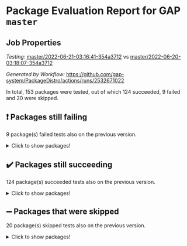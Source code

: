 # Package Evaluation Report for GAP `master`

## Job Properties

*Testing:* [master/2022-06-21-03:16:41-354a3712](https://github.com/gap-system/PackageDistro/blob/data/reports/master/2022-06-21-03:16:41-354a3712) vs [master/2022-06-20-03:18:07-354a3712](https://github.com/gap-system/PackageDistro/blob/data/reports/master/2022-06-20-03:18:07-354a3712)

*Generated by Workflow:* https://github.com/gap-system/PackageDistro/actions/runs/2532671022

In total, 153 packages were tested, out of which 124 succeeded, 9 failed and 20 were skipped.

## :exclamation: Packages still failing

9 package(s) failed tests also on the previous version.
<details><summary>Click to show packages!</summary>

- fining 1.4.1 [(failure)](https://github.com/gap-system/PackageDistro/runs/6977195217?check_suite_focus=true)
- francy 1.2.4 [(failure)](https://github.com/gap-system/PackageDistro/runs/6977195637?check_suite_focus=true)
- hap 1.41 [(failure)](https://github.com/gap-system/PackageDistro/runs/6977196552?check_suite_focus=true)
- normalizinterface 1.3.2 [(failure)](https://github.com/gap-system/PackageDistro/runs/6977198507?check_suite_focus=true)
- packagemanager 1.2 [(failure)](https://github.com/gap-system/PackageDistro/runs/6977198735?check_suite_focus=true)
- rcwa 4.6.4 [(failure)](https://github.com/gap-system/PackageDistro/runs/6977199201?check_suite_focus=true)
- recog 1.3.2 [(failure)](https://github.com/gap-system/PackageDistro/runs/6977199318?check_suite_focus=true)
- semigroups 4.0.0 [(failure)](https://github.com/gap-system/PackageDistro/runs/6977199700?check_suite_focus=true)
- ugaly 4.0.2 [(failure)](https://github.com/gap-system/PackageDistro/runs/6977200546?check_suite_focus=true)
</details>

## :heavy_check_mark: Packages still succeeding

124 package(s) succeeded tests also on the previous version.
<details><summary>Click to show packages!</summary>

- ace 5.4 [(success)](https://github.com/gap-system/PackageDistro/runs/6977193731?check_suite_focus=true)
- aclib 1.3.2 [(success)](https://github.com/gap-system/PackageDistro/runs/6977193767?check_suite_focus=true)
- agt 0.2 [(success)](https://github.com/gap-system/PackageDistro/runs/6977193808?check_suite_focus=true)
- alnuth 3.2.1 [(success)](https://github.com/gap-system/PackageDistro/runs/6977193840?check_suite_focus=true)
- anupq 3.2.6 [(success)](https://github.com/gap-system/PackageDistro/runs/6977193878?check_suite_focus=true)
- atlasrep 2.1.2 [(success)](https://github.com/gap-system/PackageDistro/runs/6977193912?check_suite_focus=true)
- autodoc 2022.03.10 [(success)](https://github.com/gap-system/PackageDistro/runs/6977193951?check_suite_focus=true)
- automata 1.15 [(success)](https://github.com/gap-system/PackageDistro/runs/6977193994?check_suite_focus=true)
- automgrp 1.3.2 [(success)](https://github.com/gap-system/PackageDistro/runs/6977194047?check_suite_focus=true)
- autpgrp 1.10.2 [(success)](https://github.com/gap-system/PackageDistro/runs/6977194088?check_suite_focus=true)
- cap 2022.06-03 [(success)](https://github.com/gap-system/PackageDistro/runs/6977194132?check_suite_focus=true)
- caratinterface 2.3.3 [(success)](https://github.com/gap-system/PackageDistro/runs/6977194166?check_suite_focus=true)
- cddinterface 2020.06.24 [(success)](https://github.com/gap-system/PackageDistro/runs/6977194216?check_suite_focus=true)
- circle 1.6.5 [(success)](https://github.com/gap-system/PackageDistro/runs/6977194248?check_suite_focus=true)
- classicpres 1.22 [(success)](https://github.com/gap-system/PackageDistro/runs/6977194295?check_suite_focus=true)
- cohomolo 1.6.10 [(success)](https://github.com/gap-system/PackageDistro/runs/6977194334?check_suite_focus=true)
- congruence 1.2.4 [(success)](https://github.com/gap-system/PackageDistro/runs/6977194366?check_suite_focus=true)
- corelg 1.56 [(success)](https://github.com/gap-system/PackageDistro/runs/6977194409?check_suite_focus=true)
- crime 1.6 [(success)](https://github.com/gap-system/PackageDistro/runs/6977194435?check_suite_focus=true)
- crisp 1.4.5 [(success)](https://github.com/gap-system/PackageDistro/runs/6977194479?check_suite_focus=true)
- crypting 0.10 [(success)](https://github.com/gap-system/PackageDistro/runs/6977194519?check_suite_focus=true)
- cryst 4.1.24 [(success)](https://github.com/gap-system/PackageDistro/runs/6977194560?check_suite_focus=true)
- crystcat 1.1.9 [(success)](https://github.com/gap-system/PackageDistro/runs/6977194605?check_suite_focus=true)
- ctbllib 1.3.4 [(success)](https://github.com/gap-system/PackageDistro/runs/6977194649?check_suite_focus=true)
- cubefree 1.19 [(success)](https://github.com/gap-system/PackageDistro/runs/6977194680?check_suite_focus=true)
- curlinterface 2.2.2 [(success)](https://github.com/gap-system/PackageDistro/runs/6977194754?check_suite_focus=true)
- cvec 2.7.5 [(success)](https://github.com/gap-system/PackageDistro/runs/6977194821?check_suite_focus=true)
- datastructures 0.2.7 [(success)](https://github.com/gap-system/PackageDistro/runs/6977194856?check_suite_focus=true)
- deepthought 1.0.5 [(success)](https://github.com/gap-system/PackageDistro/runs/6977194887?check_suite_focus=true)
- design 1.7 [(success)](https://github.com/gap-system/PackageDistro/runs/6977194917?check_suite_focus=true)
- difsets 2.3.1 [(success)](https://github.com/gap-system/PackageDistro/runs/6977194950?check_suite_focus=true)
- digraphs 1.5.3 [(success)](https://github.com/gap-system/PackageDistro/runs/6977194980?check_suite_focus=true)
- edim 1.3.5 [(success)](https://github.com/gap-system/PackageDistro/runs/6977195013?check_suite_focus=true)
- example 4.3.1 [(success)](https://github.com/gap-system/PackageDistro/runs/6977195038?check_suite_focus=true)
- factint 1.6.3 [(success)](https://github.com/gap-system/PackageDistro/runs/6977195089?check_suite_focus=true)
- ferret 1.0.7 [(success)](https://github.com/gap-system/PackageDistro/runs/6977195125?check_suite_focus=true)
- fga 1.4.0 [(success)](https://github.com/gap-system/PackageDistro/runs/6977195172?check_suite_focus=true)
- float 1.0.3 [(success)](https://github.com/gap-system/PackageDistro/runs/6977195300?check_suite_focus=true)
- format 1.4.3 [(success)](https://github.com/gap-system/PackageDistro/runs/6977195416?check_suite_focus=true)
- forms 1.2.7 [(success)](https://github.com/gap-system/PackageDistro/runs/6977195472?check_suite_focus=true)
- fplsa 1.2.5 [(success)](https://github.com/gap-system/PackageDistro/runs/6977195540?check_suite_focus=true)
- fr 2.4.8 [(success)](https://github.com/gap-system/PackageDistro/runs/6977195597?check_suite_focus=true)
- fwtree 1.3 [(success)](https://github.com/gap-system/PackageDistro/runs/6977195672?check_suite_focus=true)
- gbnp 1.0.5 [(success)](https://github.com/gap-system/PackageDistro/runs/6977195706?check_suite_focus=true)
- generalizedmorphismsforcap 2022.05-01 [(success)](https://github.com/gap-system/PackageDistro/runs/6977195770?check_suite_focus=true)
- genss 1.6.6 [(success)](https://github.com/gap-system/PackageDistro/runs/6977195934?check_suite_focus=true)
- gradedringforhomalg 2022.03-01 [(success)](https://github.com/gap-system/PackageDistro/runs/6977196056?check_suite_focus=true)
- grape 4.8.5 [(success)](https://github.com/gap-system/PackageDistro/runs/6977196211?check_suite_focus=true)
- groupoids 1.69 [(success)](https://github.com/gap-system/PackageDistro/runs/6977196304?check_suite_focus=true)
- grpconst 2.6.2 [(success)](https://github.com/gap-system/PackageDistro/runs/6977196358?check_suite_focus=true)
- guarana 0.96.3 [(success)](https://github.com/gap-system/PackageDistro/runs/6977196421?check_suite_focus=true)
- guava 3.16 [(success)](https://github.com/gap-system/PackageDistro/runs/6977196481?check_suite_focus=true)
- hapcryst 0.1.14 [(success)](https://github.com/gap-system/PackageDistro/runs/6977196647?check_suite_focus=true)
- hecke 1.5.3 [(success)](https://github.com/gap-system/PackageDistro/runs/6977196751?check_suite_focus=true)
- help 3.5 [(success)](https://github.com/gap-system/PackageDistro/runs/6977196818?check_suite_focus=true)
- idrel 2.44 [(success)](https://github.com/gap-system/PackageDistro/runs/6977196893?check_suite_focus=true)
- images 1.3.1 [(success)](https://github.com/gap-system/PackageDistro/runs/6977196984?check_suite_focus=true)
- intpic 0.3.0 [(success)](https://github.com/gap-system/PackageDistro/runs/6977197078?check_suite_focus=true)
- io 4.7.2 [(success)](https://github.com/gap-system/PackageDistro/runs/6977197164?check_suite_focus=true)
- irredsol 1.4.3 [(success)](https://github.com/gap-system/PackageDistro/runs/6977197246?check_suite_focus=true)
- json 2.1.0 [(success)](https://github.com/gap-system/PackageDistro/runs/6977197327?check_suite_focus=true)
- jupyterkernel 1.4.1 [(success)](https://github.com/gap-system/PackageDistro/runs/6977197391?check_suite_focus=true)
- jupyterviz 1.5.1 [(success)](https://github.com/gap-system/PackageDistro/runs/6977197458?check_suite_focus=true)
- kan 1.34 [(success)](https://github.com/gap-system/PackageDistro/runs/6977197516?check_suite_focus=true)
- kbmag 1.5.9 [(success)](https://github.com/gap-system/PackageDistro/runs/6977197570?check_suite_focus=true)
- laguna 3.9.5 [(success)](https://github.com/gap-system/PackageDistro/runs/6977197617?check_suite_focus=true)
- liealgdb 2.2.1 [(success)](https://github.com/gap-system/PackageDistro/runs/6977197670?check_suite_focus=true)
- liepring 2.6 [(success)](https://github.com/gap-system/PackageDistro/runs/6977197721?check_suite_focus=true)
- liering 2.4.2 [(success)](https://github.com/gap-system/PackageDistro/runs/6977197773?check_suite_focus=true)
- linearalgebraforcap 2022.06-02 [(success)](https://github.com/gap-system/PackageDistro/runs/6977197805?check_suite_focus=true)
- loops 3.4.1 [(success)](https://github.com/gap-system/PackageDistro/runs/6977197876?check_suite_focus=true)
- lpres 1.0.3 [(success)](https://github.com/gap-system/PackageDistro/runs/6977197946?check_suite_focus=true)
- majoranaalgebras 1.4 [(success)](https://github.com/gap-system/PackageDistro/runs/6977198006?check_suite_focus=true)
- mapclass 1.4.5 [(success)](https://github.com/gap-system/PackageDistro/runs/6977198055?check_suite_focus=true)
- matgrp 0.64 [(success)](https://github.com/gap-system/PackageDistro/runs/6977198099?check_suite_focus=true)
- modisom 2.5.2 [(success)](https://github.com/gap-system/PackageDistro/runs/6977198157?check_suite_focus=true)
- modulepresentationsforcap 2022.05-03 [(success)](https://github.com/gap-system/PackageDistro/runs/6977198245?check_suite_focus=true)
- monoidalcategories 2022.06-04 [(success)](https://github.com/gap-system/PackageDistro/runs/6977198313?check_suite_focus=true)
- nconvex 2020.11-04 [(success)](https://github.com/gap-system/PackageDistro/runs/6977198357?check_suite_focus=true)
- nilmat 1.4.1 [(success)](https://github.com/gap-system/PackageDistro/runs/6977198392?check_suite_focus=true)
- nock 1.5 [(success)](https://github.com/gap-system/PackageDistro/runs/6977198442?check_suite_focus=true)
- nq 2.5.8 [(success)](https://github.com/gap-system/PackageDistro/runs/6977198547?check_suite_focus=true)
- numericalsgps 1.3.0 [(success)](https://github.com/gap-system/PackageDistro/runs/6977198584?check_suite_focus=true)
- openmath 11.5.1 [(success)](https://github.com/gap-system/PackageDistro/runs/6977198635?check_suite_focus=true)
- orb 4.8.4 [(success)](https://github.com/gap-system/PackageDistro/runs/6977198681?check_suite_focus=true)
- patternclass 2.4.2 [(success)](https://github.com/gap-system/PackageDistro/runs/6977198770?check_suite_focus=true)
- permut 2.0.4 [(success)](https://github.com/gap-system/PackageDistro/runs/6977198823?check_suite_focus=true)
- polenta 1.3.10 [(success)](https://github.com/gap-system/PackageDistro/runs/6977198880?check_suite_focus=true)
- polymaking 0.8.6 [(success)](https://github.com/gap-system/PackageDistro/runs/6977198923?check_suite_focus=true)
- primgrp 3.4.2 [(success)](https://github.com/gap-system/PackageDistro/runs/6977198972?check_suite_focus=true)
- profiling 2.5.0 [(success)](https://github.com/gap-system/PackageDistro/runs/6977199012?check_suite_focus=true)
- qpa 1.33 [(success)](https://github.com/gap-system/PackageDistro/runs/6977199055?check_suite_focus=true)
- quagroup 1.8.3 [(success)](https://github.com/gap-system/PackageDistro/runs/6977199103?check_suite_focus=true)
- radiroot 2.9 [(success)](https://github.com/gap-system/PackageDistro/runs/6977199153?check_suite_focus=true)
- rds 1.8 [(success)](https://github.com/gap-system/PackageDistro/runs/6977199259?check_suite_focus=true)
- repndecomp 1.2.1 [(success)](https://github.com/gap-system/PackageDistro/runs/6977199417?check_suite_focus=true)
- repsn 3.1.0 [(success)](https://github.com/gap-system/PackageDistro/runs/6977199506?check_suite_focus=true)
- resclasses 4.7.2 [(success)](https://github.com/gap-system/PackageDistro/runs/6977199568?check_suite_focus=true)
- scscp 2.3.1 [(success)](https://github.com/gap-system/PackageDistro/runs/6977199631?check_suite_focus=true)
- sglppow 2.2 [(success)](https://github.com/gap-system/PackageDistro/runs/6977199761?check_suite_focus=true)
- sgpviz 0.999.5 [(success)](https://github.com/gap-system/PackageDistro/runs/6977199828?check_suite_focus=true)
- simpcomp 2.1.14 [(success)](https://github.com/gap-system/PackageDistro/runs/6977199892?check_suite_focus=true)
- singular 2020.12.18 [(success)](https://github.com/gap-system/PackageDistro/runs/6977199954?check_suite_focus=true)
- sla 1.5.3 [(success)](https://github.com/gap-system/PackageDistro/runs/6977200005?check_suite_focus=true)
- smallgrp 1.5 [(success)](https://github.com/gap-system/PackageDistro/runs/6977200064?check_suite_focus=true)
- smallsemi 0.6.13 [(success)](https://github.com/gap-system/PackageDistro/runs/6977200114?check_suite_focus=true)
- sonata 2.9.4 [(success)](https://github.com/gap-system/PackageDistro/runs/6977200162?check_suite_focus=true)
- sophus 1.25 [(success)](https://github.com/gap-system/PackageDistro/runs/6977200201?check_suite_focus=true)
- spinsym 1.5.2 [(success)](https://github.com/gap-system/PackageDistro/runs/6977200242?check_suite_focus=true)
- symbcompcc 1.3.2 [(success)](https://github.com/gap-system/PackageDistro/runs/6977200282?check_suite_focus=true)
- thelma 1.3 [(success)](https://github.com/gap-system/PackageDistro/runs/6977200321?check_suite_focus=true)
- tomlib 1.2.9 [(success)](https://github.com/gap-system/PackageDistro/runs/6977200371?check_suite_focus=true)
- toric 1.9.5 [(success)](https://github.com/gap-system/PackageDistro/runs/6977200429?check_suite_focus=true)
- transgrp 3.6.2 [(success)](https://github.com/gap-system/PackageDistro/runs/6977200480?check_suite_focus=true)
- unipot 1.5 [(success)](https://github.com/gap-system/PackageDistro/runs/6977200605?check_suite_focus=true)
- unitlib 4.1.0 [(success)](https://github.com/gap-system/PackageDistro/runs/6977200666?check_suite_focus=true)
- utils 0.72 [(success)](https://github.com/gap-system/PackageDistro/runs/6977200722?check_suite_focus=true)
- uuid 0.7 [(success)](https://github.com/gap-system/PackageDistro/runs/6977200772?check_suite_focus=true)
- walrus 0.9991 [(success)](https://github.com/gap-system/PackageDistro/runs/6977200820?check_suite_focus=true)
- wedderga 4.10.2 [(success)](https://github.com/gap-system/PackageDistro/runs/6977200866?check_suite_focus=true)
- xmod 2.88 [(success)](https://github.com/gap-system/PackageDistro/runs/6977200935?check_suite_focus=true)
- xmodalg 1.22 [(success)](https://github.com/gap-system/PackageDistro/runs/6977200997?check_suite_focus=true)
- yangbaxter 0.10.0 [(success)](https://github.com/gap-system/PackageDistro/runs/6977201057?check_suite_focus=true)
- zeromqinterface 0.13 [(success)](https://github.com/gap-system/PackageDistro/runs/6977201130?check_suite_focus=true)
</details>

## :heavy_minus_sign: Packages that were skipped

20 package(s) skipped tests also on the previous version.
<details><summary>Click to show packages!</summary>

- 4ti2interface 2022.03-01 [(skipped)](https://github.com/gap-system/PackageDistro/runs/6977112869?check_suite_focus=true)
- browse 1.8.14 [(skipped)](https://github.com/gap-system/PackageDistro/runs/6977112869?check_suite_focus=true)
- examplesforhomalg 2022.03-01 [(skipped)](https://github.com/gap-system/PackageDistro/runs/6977112869?check_suite_focus=true)
- gapdoc 1.6.5 [(skipped)](https://github.com/gap-system/PackageDistro/runs/6977112869?check_suite_focus=true)
- gauss 2022.03-01 [(skipped)](https://github.com/gap-system/PackageDistro/runs/6977112869?check_suite_focus=true)
- gaussforhomalg 2022.03-01 [(skipped)](https://github.com/gap-system/PackageDistro/runs/6977112869?check_suite_focus=true)
- gradedmodules 2022.03-01 [(skipped)](https://github.com/gap-system/PackageDistro/runs/6977112869?check_suite_focus=true)
- homalg 2022.03-01 [(skipped)](https://github.com/gap-system/PackageDistro/runs/6977112869?check_suite_focus=true)
- homalgtocas 2022.03-01 [(skipped)](https://github.com/gap-system/PackageDistro/runs/6977112869?check_suite_focus=true)
- io_forhomalg 2022.03-01 [(skipped)](https://github.com/gap-system/PackageDistro/runs/6977112869?check_suite_focus=true)
- itc 1.5.1 [(skipped)](https://github.com/gap-system/PackageDistro/runs/6977112869?check_suite_focus=true)
- localizeringforhomalg 2022.03-01 [(skipped)](https://github.com/gap-system/PackageDistro/runs/6977112869?check_suite_focus=true)
- matricesforhomalg 2022.04-01 [(skipped)](https://github.com/gap-system/PackageDistro/runs/6977112869?check_suite_focus=true)
- modules 2022.03-01 [(skipped)](https://github.com/gap-system/PackageDistro/runs/6977112869?check_suite_focus=true)
- polycyclic 2.16 [(skipped)](https://github.com/gap-system/PackageDistro/runs/6977112869?check_suite_focus=true)
- ringsforhomalg 2022.04-01 [(skipped)](https://github.com/gap-system/PackageDistro/runs/6977112869?check_suite_focus=true)
- sco 2022.03-01 [(skipped)](https://github.com/gap-system/PackageDistro/runs/6977112869?check_suite_focus=true)
- toolsforhomalg 2022.05-01 [(skipped)](https://github.com/gap-system/PackageDistro/runs/6977112869?check_suite_focus=true)
- toricvarieties 2022.03.23 [(skipped)](https://github.com/gap-system/PackageDistro/runs/6977112869?check_suite_focus=true)
- xgap 4.31 [(skipped)](https://github.com/gap-system/PackageDistro/runs/6977112869?check_suite_focus=true)
</details>

